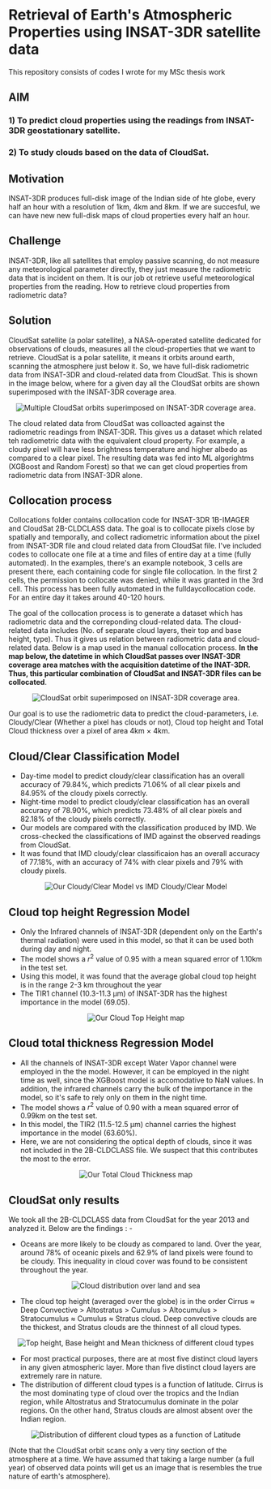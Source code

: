 # Retrieval of Earth's Atmospheric Properties using INSAT-3DR satellite data
This repository consists of codes I wrote for my MSc thesis work

## AIM
### 1) To predict cloud properties using the readings from INSAT-3DR geostationary satellite. <br>
### 2) To study clouds based on the data of CloudSat.

## Motivation
INSAT-3DR produces full-disk image of the Indian side of hte globe, every half an hour with a resolution of 1km, 4km and 8km. If we are succesful, we can have new new full-disk maps of cloud properties every half an hour.

## Challenge
INSAT-3DR, like all satellites that employ passive scanning, do not measure any meteorological parameter directly, they just measure the radiometric data that is incident on them. It is our job ot retrieve useful meteorological properties from the reading. How to retrieve cloud properties from radiometric data?

## Solution 
CloudSat satellite (a polar satellite), a NASA-operated satellite dedicated for observations of clouds, measures all the cloud-properties that we want to retrieve. CloudSat is a polar satellite, it means it orbits around earth, scanning the atmosphere just below it. So, we have full-disk radiometric data from INSAT-3DR and cloud-related data from CloudSat. This is shown in the image below, where for a given day all the CloudSat orbits are shown superimposed with the INSAT-3DR coverage area.
<p align="center">
  <img src="cloudsatorbit/Multi orbit groundtrack with INSAT3DR.png" alt="Multiple CloudSat orbits superimposed on INSAT-3DR coverage area.">
</p>

The cloud related data from CloudSat was colloacted against the radiometric readings from INSAT-3DR.  This gives us a dataset which related teh radiometric data with the equivalent cloud property. For example, a cloudy pixel will have less brightness temperature and higher albedo as compared to a clear pixel. The resulting data was fed into ML algorightms (XGBoost and Random Forest) so that we can get cloud properties from radiometric data from INSAT-3DR alone.

## Collocation process
Collocations folder contains collocation code for INSAT-3DR 1B-IMAGER and CloudSat 2B-CLDCLASS data. The goal is to collocate pixels close by spatially and temporally, 
and collect radiometric information about the pixel from INSAT-3DR file and cloud related data from CloudSat file. I've included codes to collocate one file at a time
and files of entire day at a time (fully automated). In the examples, there's an example notebook, 3 cells are present there, each containing code for single file collocation.
In the first 2 cells, the permission to collocate was denied, while it was granted in the 3rd cell. This process has been fully automated in the fulldaycollocation code. For an entire day it takes around 40-120 hours. 

The goal of the collocation process is to generate a dataset which has radiometric data and the correponding cloud-related data. The cloud-related data includes (No. of separate cloud layers, their top and base height, type). Thus it gives us relation between radiometric data and cloud-related data. Below is a map used in the manual collocation process. **In the map below, the datetime in which CloudSat passes over INSAT-3DR coverage area matches with the acquisition datetime of the INAT-3DR. Thus, this particular combination of CloudSat and INSAT-3DR files can be collocated**.

<p align="center">
  <img src="cloudsatorbit/Actual photo used in collocation INSAT cloudsat combined.png" alt="CloudSat orbit superimposed on INSAT-3DR coverage area.">
</p>

Our goal is to use the radiometric data to predict the cloud-parameters, i.e. Cloudy/Clear (Whether a pixel has clouds or not), Cloud top height and Total Cloud thickness over a pixel of area 4km × 4km.

## Cloud/Clear Classification Model

- Day-time model to predict cloudy/clear classification has an overall accuracy of 79.84%, which predicts 71.06% of all clear pixels and 84.95% of the cloudy pixels correctly.
- Night-time model to predict cloudy/clear classification has an overall accuracy of 78.90%, which predicts 73.48% of all clear pixels and 82.18% of the cloudy pixels correctly.
- Our models are compared with the classification produced by IMD. We cross-checked the classifications of IMD against the observed readings from CloudSat.
- It was found that IMD cloudy/clear classificaion has an overall accuracy of 77.18%, with an accuracy of 74% with clear pixels and 79% with cloudy pixels.

<p align="center">
  <img src="results/collocated-results/cloudy-or-clear/01jan2019_0015_modeloutputcmkboth.png" alt="Our Cloudy/Clear Model vs IMD Cloudy/Clear Model">
</p>

## Cloud top height Regression Model

- Only the Infrared channels of INSAT-3DR (dependent only on the Earth's thermal radiation) were used in this model, so that it can be used both during day and night.
- The model shows a $r^2$ value of 0.95 with a mean squared error of 1.10km in the test set.
- Using this model, it was found that the average global cloud top height is in the range 2-3 km throughout the year
- The TIR1 channel (10.3-11.3 μm) of INSAT-3DR has the highest importance in the model (69.05).
<p align="center">
  <img src="results/collocated-results/cloud-top-height/01JAN2019_0615.png" alt="Our Cloud Top Height map">
</p>


## Cloud total thickness Regression Model

- All the channels of INSAT-3DR except Water Vapor channel were employed in the the model. However, it can be employed in the night time as well, since the XGBoost model is accomodative to NaN values. In addition, the infrared channels carry the bulk of the importance in the model, so it's safe to rely only on them in the night time.
- The model shows a $r^2$ value of 0.90 with a mean squared error of 0.99km on the test set.
- In this model, the TIR2 (11.5-12.5 μm) channel carries the highest importance in the model (63.60%).
- Here, we are not considering the optical depth of clouds, since it was not included in the 2B-CLDCLASS file. We suspect that this contributes the most to the error.

<p align="center">
  <img src="results/collocated-results/cloud-total-thickness/01Jan2019_0315.png" alt="Our Total Cloud Thickness map">
</p>

## CloudSat only results 
We took all the 2B-CLDCLASS data from CloudSat for the year 2013 and analyzed it. Below are the findings : -

- Oceans are more likely to be cloudy as compared to land. Over the year, around 78% of oceanic pixels and 62.9% of land pixels were found to be cloudy. This inequality in cloud cover was found to be consistent throughout the year.
<p align= "center">
  <img src="results/cloudsat/cloudpresence/year2013whatpercentagelandiscloudy.png" alt="Cloud distribution over land and sea">
</p>

- The cloud top height (averaged over the globe) is in the order Cirrus ≈ Deep
Convective > Altostratus > Cumulus > Altocumulus > Stratocumulus ≈ Cumulus ≈ Stratus cloud. Deep convective clouds are the thickest, and Stratus clouds are the thinnest of all cloud types.
<p align= "center">
  <img src= "results/cloudsat/cloudheight/fullyearcloudheight.png" alt = "Top height, Base height and Mean thickness of different cloud types">
</p>

- For most practical purposes, there are at most five distinct cloud layers in any given atmospheric layer. More than five distinct cloud layers are extremely rare in nature.
- The distribution of different cloud types is a function of latitude. Cirrus is the most dominating type of cloud over the tropics and the Indian region, while Altostratus and Stratocumulus dominate in the polar regions. On the other hand, Stratus clouds are almost absent over the Indian region.
<p align= "center">
   <img src= "results/cloudsat/cloudtypedistribution/fullyearcloudtypemap.png" alt = "Distribution of different cloud types as a function of Latitude">
</p>

(Note that the CloudSat orbit scans only a very tiny section of the atmosphere at a time. We have assumed that taking a large number (a full year) of observed data points will get us an image that is resembles the true nature of earth's atmosphere).


